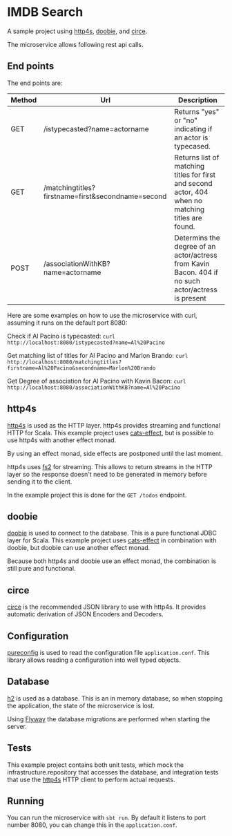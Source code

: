 # IMDB Search
A sample project using [http4s](http://http4s.org/), [doobie](http://tpolecat.github.io/doobie/),
and [circe](https://github.com/circe/circe).

The microservice allows following rest api calls.

## End points
The end points are:

Method | Url                                               | Description
------ | -----------                                       | -----------
GET    | /istypecasted?name=actorname                      | Returns "yes" or "no" indicating if an actor is typecased.
GET    | /matchingtitles?firstname=first&secondname=second | Returns list of matching titles for first and second actor, 404 when no matching titles are found.
POST   | /associationWithKB?name=actorname                 | Determins the degree of an actor/actress from Kavin Bacon. 404 if no such actor/actress is present



Here are some examples on how to use the microservice with curl, assuming it runs on the default port 8080:


Check if Al Pacino is typecasted:
```curl http://localhost:8080/istypecasted?name=Al%20Pacino```

Get matching list of titles for Al Pacino and Marlon Brando:
```curl http://localhost:8080/matchingtitles?firstname=Al%20Pacino&secondname=Marlon%20Brando```

Get Degree of association for Al Pacino with Kavin Bacon:
```curl http://localhost:8080/associationWithKB?name=Al%20Pacino```


## http4s
[http4s](http://http4s.org/) is used as the HTTP layer. http4s provides streaming and functional HTTP for Scala.
This example project uses [cats-effect](https://github.com/typelevel/cats-effect), but is possible to use
http4s with another effect monad.

By using an effect monad, side effects are postponed until the last moment.

http4s uses [fs2](https://github.com/functional-streams-for-scala/fs2) for streaming. This allows to return
streams in the HTTP layer so the response doesn't need to be generated in memory before sending it to the client.

In the example project this is done for the `GET /todos` endpoint.

## doobie
[doobie](http://tpolecat.github.io/doobie/) is used to connect to the database. This is a pure functional JDBC layer for Scala.
This example project uses [cats-effect](https://github.com/typelevel/cats-effect) in combination with doobie,
but doobie can use another effect monad.

Because both http4s and doobie use an effect monad, the combination is still pure and functional.

## circe
[circe](https://github.com/circe/circe) is the recommended JSON library to use with http4s. It provides
automatic derivation of JSON Encoders and Decoders.

## Configuration
[pureconfig](https://github.com/pureconfig/pureconfig) is used to read the configuration file `application.conf`.
This library allows reading a configuration into well typed objects.

## Database
[h2](http://www.h2database.com/) is used as a database. This is an in memory database, so when stopping the application, the state of the
microservice is lost.

Using [Flyway](https://flywaydb.org/) the database migrations are performed when starting the server.

## Tests
This example project contains both unit tests, which mock the infrastructure.repository that accesses the database, and
integration tests that use the [http4s](http://http4s.org/) HTTP client to perform actual requests.

## Running
You can run the microservice with `sbt run`. By default it listens to port number 8080, you can change
this in the `application.conf`.
